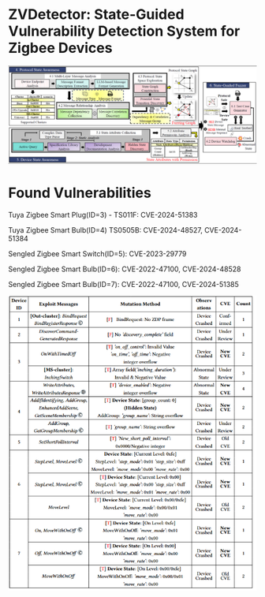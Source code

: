 # ZVDetector: State-Guided Vulnerability Detection System for Zigbee Devices

![image](https://github.com/ZVDetector/ZVDetector/blob/master/arch.png)


# Found Vulnerabilities

Tuya Zigbee Smart Plug(ID=3) - TS011F: CVE-2024-51383

Tuya Zigbee Smart Bulb(ID=4) TS0505B: CVE-2024-48527, CVE-2024-51384

Sengled Zigbee Smart Switch(ID=5): CVE-2023-29779

Sengled Zigbee Smart Bulb(ID=6): CVE-2022-47100, CVE-2024-48528

Sengled Zigbee Smart Bulb(ID=7): CVE-2022-47100, CVE-2024-51385

![image](https://github.com/ZVDetector/ZVDetector/blob/master/vulnerability.png)
